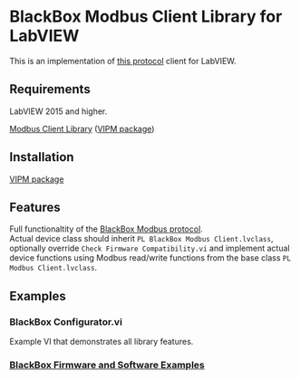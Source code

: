 # BlackBox Modbus Client Library for LabVIEW
This is an implementation of [this protocol](https://github.com/plasmapper/blackbox/tree/main/modbus.md) client for LabVIEW.

## Requirements
LabVIEW 2015 and higher.

[Modbus Client Library](https://github.com/plasmapper/modbus-client-labview) ([VIPM package](https://www.vipm.io/package/plasmapper_lib_pl_modbus_client/))

## Installation
[VIPM package](https://www.vipm.io/package/plasmapper_lib_pl_blackbox_modbus_client/)

## Features
Full functionaltity of the [BlackBox Modbus protocol](https://github.com/plasmapper/blackbox/tree/main/modbus.md).  
Actual device class should inherit `PL BlackBox Modbus Client.lvclass`, optionally override `Check Firmware Compatibility.vi` and implement actual device functions using Modbus read/write functions from the base class `PL Modbus Client.lvclass`.

## Examples
### BlackBox Configurator.vi
Example VI that demonstrates all library features.

### [BlackBox Firmware and Software Examples](https://github.com/plasmapper/blackbox/tree/main/examples)

